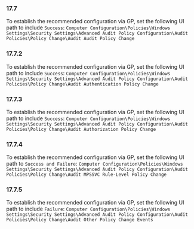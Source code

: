 
### 17.7  
To establish the recommended configuration via GP, set the following UI path to include `Success`: `Computer Configuration\Policies\Windows Settings\Security Settings\Advanced Audit Policy Configuration\Audit Policies\Policy Change\Audit Audit Policy Change `
### 17.7.2  
To establish the recommended configuration via GP, set the following UI path to include `Success`: `Computer Configuration\Policies\Windows Settings\Security Settings\Advanced Audit Policy Configuration\Audit Policies\Policy Change\Audit Authentication Policy Change `
### 17.7.3  
To establish the recommended configuration via GP, set the following UI path to include `Success`: `Computer Configuration\Policies\Windows Settings\Security Settings\Advanced Audit Policy Configuration\Audit Policies\Policy Change\Audit Authorization Policy Change `
### 17.7.4  
To establish the recommended configuration via GP, set the following UI path to `Success and Failure`: `Computer Configuration\Policies\Windows Settings\Security Settings\Advanced Audit Policy Configuration\Audit Policies\Policy Change\Audit MPSSVC Rule-Level Policy Change `
### 17.7.5  
To establish the recommended configuration via GP, set the following UI path to include `Failure`: `Computer Configuration\Policies\Windows Settings\Security Settings\Advanced Audit Policy Configuration\Audit Policies\Policy Change\Audit Other Policy Change Events `